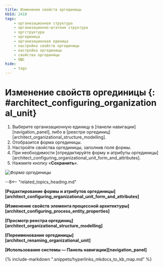 ```yaml
---
title: Изменение свойств оргединицы
kbId: 2418
tags:
    - организационная структура
    - организационно-штатная структура
    - оргструктура
    - оргединица
    - организационная единица
    - настройка свойств оргединицы
    - настройка оргединицы
    - свойства оргединицы
    - ОШС
hide:
    - tags
---
```


# Изменение свойств оргединицы {: #architect_configuring_organizational_unit}

1. Выберите организационную единицу в [панели навигации][navigation_panel], либо в [реестре оргединиц][architect_organizational_structure_modelling].
2. Отобразится форма оргединицы.
3. Настройте свойства оргединицы, заполнив поля формы.
4. При необходимости [отредактируйте форму и атрибуты оргединицы][architect_configuring_organizational_unit_form_and_attributes].
5. Нажмите кнопку «**Сохранить**».

*![Форма оргединицы](configuring_organizational_unit_properties.png)*

--8<-- "related_topics_heading.md"

**[Редактирование формы и атрибутов оргединицы][architect_configuring_organizational_unit_form_and_attributes]**

**[Изменение свойств элемента процессной архитектуры][architect_configuring_process_entity_properties]**

**[Просмотр реестра оргединиц][architect_organizational_structure_modelling]**

**[Переименование оргединицы][architect_renaming_organizational_unit]**

**[Использование системы — Панель навигации][navigation_panel]**

{% include-markdown ".snippets/hyperlinks_mkdocs_to_kb_map.md" %}
